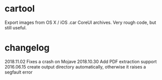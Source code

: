 cartool
=======

Export images from OS X / iOS .car CoreUI archives. Very rough code, but still useful.

changelog
=======

2018.11.02 Fixes a crash on Mojave
2018.10.30 Add PDF extraction support
2016.06.15 create output directory automatically, otherwise it raises a segfault error
